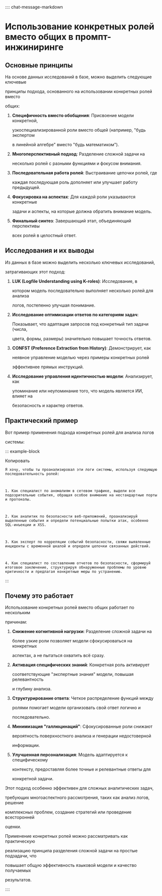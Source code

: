 :::: chat-message-markdown
# Использование конкретных ролей вместо общих в промпт-инжиниринге

## Основные принципы

На основе данных исследований в базе, можно выделить следующие ключевые
принципы подхода, основанного на использовании конкретных ролей вместо
общих:

1.  **Специфичность вместо обобщения**: Присвоение модели конкретной,
    узкоспециализированной роли вместо общей (например, \"будь экспертом
    в линейной алгебре\" вместо \"будь математиком\").

2.  **Многоперспективный подход**: Разделение сложной задачи на
    несколько ролей с разными функциями и фокусом внимания.

3.  **Последовательная работа ролей**: Выстраивание цепочки ролей, где
    каждая последующая роль дополняет или улучшает работу предыдущей.

4.  **Фокусировка на аспектах**: Для каждой роли указываются конкретные
    задачи и аспекты, на которые должна обратить внимание модель.

5.  **Финальный синтез**: Завершающий этап, объединяющий перспективы
    всех ролей в целостный ответ.

## Исследования и их выводы

Из данных в базе можно выделить несколько ключевых исследований,
затрагивающих этот подход:

1.  **LUK (Logfile Understanding using K-roles)**: Исследование, в
    котором модель последовательно выполняет несколько ролей для анализа
    логов, постепенно улучшая понимание.

2.  **Исследование оптимизации ответов по категориям задач**:
    Показывает, что адаптация запросов под конкретный тип задачи (числа,
    цвета, формы, размеры) значительно повышает точность ответов.

3.  **CONFST (Preference Extraction from History)**: Демонстрирует, как
    неявное управление моделью через примеры конкретных ролей
    эффективнее прямых инструкций.

4.  **Исследование управления идентичностью модели**: Анализирует, как
    упоминание или неупоминание того, что модель является ИИ, влияет на
    безопасность и характер ответов.

## Практический пример

Вот пример применения подхода конкретных ролей для анализа логов
системы:

::: example-block
Копировать

    Я хочу, чтобы ты проанализировал эти логи системы, используя следующую последовательность ролей:

    1. Как специалист по аномалиям в сетевом трафике, выдели все подозрительные события, обращая особое внимание на нестандартные порты и протоколы.

    2. Как аналитик по безопасности веб-приложений, проанализируй выделенные события и определи потенциальные попытки атак, особенно SQL-инъекции и XSS.

    3. Как эксперт по корреляции событий безопасности, свяжи выявленные инциденты с временной шкалой и определи цепочки связанных действий.

    4. Как специалист по составлению отчетов по безопасности, сформируй итоговое заключение, структурируя обнаруженные проблемы по уровню критичности и предлагая конкретные меры по устранению.
:::

## Почему это работает

Использование конкретных ролей вместо общих работает по нескольким
причинам:

1.  **Снижение когнитивной нагрузки**: Разделение сложной задачи на
    более узкие роли позволяет модели сфокусироваться на конкретных
    аспектах, а не пытаться охватить всё сразу.

2.  **Активация специфических знаний**: Конкретная роль активирует
    соответствующие \"экспертные знания\" модели, повышая релевантность
    и глубину анализа.

3.  **Структурирование ответа**: Четкое распределение функций между
    ролями помогает модели организовать свой ответ логично и
    последовательно.

4.  **Минимизация \"галлюцинаций\"**: Сфокусированные роли снижают
    вероятность поверхностного анализа и генерации недостоверной
    информации.

5.  **Улучшенная персонализация**: Модель адаптируется к специфическому
    контексту, предоставляя более точные и релевантные ответы для
    конкретной задачи.

Этот подход особенно эффективен для сложных аналитических задач,
требующих многоаспектного рассмотрения, таких как анализ логов, решение
комплексных проблем, создание стратегий или проведение всесторонней
оценки.

Применение конкретных ролей можно рассматривать как практическую
реализацию принципа разделения сложной задачи на простые подзадачи, что
повышает общую эффективность языковой модели и качество получаемых
результатов.
::::
